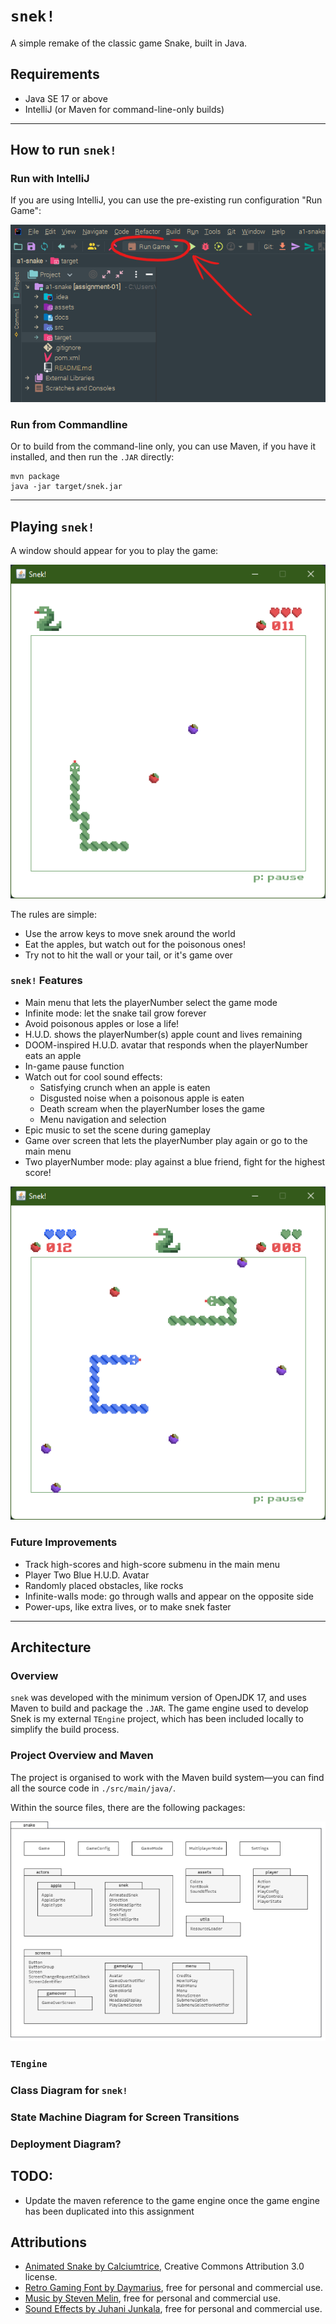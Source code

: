 # `snek!`

A simple remake of the classic game Snake, built in Java.

## Requirements

- Java SE 17 or above
- IntelliJ (or Maven for command-line-only builds)

---

## How to run `snek!`

### Run with IntelliJ

If you are using IntelliJ, you can use the pre-existing run configuration "Run Game":

!["Run Game" run configuration](docs/images/run-game-config.png)

### Run from Commandline

Or to build from the command-line only, you can use Maven, if you have it installed, and then run the `.JAR` directly:

```shell
mvn package
java -jar target/snek.jar
```

---

## Playing `snek!`

A window should appear for you to play the game:

![`snek!` running](docs/images/game-running.png)

The rules are simple:

- Use the arrow keys to move snek around the world
- Eat the apples, but watch out for the poisonous ones! 
- Try not to hit the wall or your tail, or it's game over

### `snek!` Features

- Main menu that lets the playerNumber select the game mode
- Infinite mode: let the snake tail grow forever
- Avoid poisonous apples or lose a life!
- H.U.D. shows the playerNumber(s) apple count and lives remaining
- DOOM-inspired H.U.D. avatar that responds when the playerNumber eats an apple
- In-game pause function
- Watch out for cool sound effects:
  - Satisfying crunch when an apple is eaten
  - Disgusted noise when a poisonous apple is eaten
  - Death scream when the playerNumber loses the game
  - Menu navigation and selection
- Epic music to set the scene during gameplay
- Game over screen that lets the playerNumber play again or go to the main menu
- Two playerNumber mode: play against a blue friend, fight for the highest score!

![`snek!` two-playerNumber mode](docs/images/two-player-mode.png)

### Future Improvements

- Track high-scores and high-score submenu in the main menu
- Player Two Blue H.U.D. Avatar
- Randomly placed obstacles, like rocks
- Infinite-walls mode: go through walls and appear on the opposite side
- Power-ups, like extra lives, or to make snek faster

---

## Architecture

### Overview

`snek` was developed with the minimum version of OpenJDK 17, and uses Maven to build and package the `.JAR`.
The game engine used to develop Snek is my external `TEngine` project, which has been included locally to simplify
the build process.

### Project Overview and Maven

The project is organised to work with the Maven build system—you can find all the source code in `./src/main/java/`.

Within the source files, there are the following packages:

![`snek!` package diagram](docs/images/package-diagram.png)

### `TEngine`



### Class Diagram for `snek!`



### State Machine Diagram for Screen Transitions



### Deployment Diagram?



## TODO:

- Update the maven reference to the game engine once the game engine has been duplicated into this assignment

## Attributions

- [Animated Snake by Calciumtrice](https://opengameart.org/content/animated-snake), Creative Commons Attribution 3.0 license.
- [Retro Gaming Font by Daymarius](https://www.dafont.com/retro-gaming.font), free for personal and commercial use.
- [Music by Steven Melin](https://stevenmelin.com), free for personal and commercial use.
- [Sound Effects by Juhani Junkala](https://juhanijunkala.com/), free for personal and commercial use.
